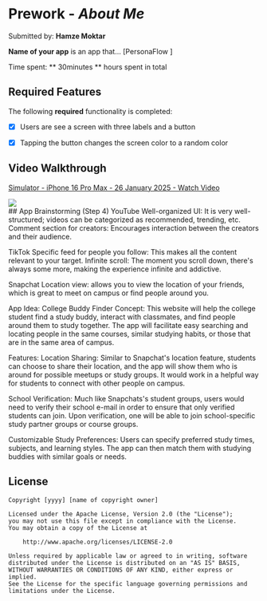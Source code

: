 # Prework - *About Me*

Submitted by: **Hamze Moktar**

**Name of your app** is an app that... [PersonaFlow ] 

Time spent: ** 30minutes ** hours spent in total

## Required Features

The following **required** functionality is completed:

- [x] Users are see a screen with three labels and a button
- [x] Tapping the button changes the screen color to a random color

 
## Video Walkthrough
<div>
    <a href="https://www.loom.com/share/4a2e0259fcf5446c8945b50472456261">
      <p>Simulator - iPhone 16 Pro Max - 26 January 2025 - Watch Video</p>
    </a>
    <a href="https://www.loom.com/share/4a2e0259fcf5446c8945b50472456261">
      <img style="max-width:300px;" src="https://cdn.loom.com/sessions/thumbnails/4a2e0259fcf5446c8945b50472456261-15fe7b7b61537850-full-play.gif">
    </a>
  </div>
## App Brainstorming (Step 4)
YouTube
Well-organized UI: It is very well-structured; videos can be categorized as recommended, trending, etc.
Comment section for creators: Encourages interaction between the creators and their audience.

TikTok
Specific feed for people you follow: This makes all the content relevant to your target.
Infinite scroll: The moment you scroll down, there's always some more, making the experience infinite and addictive.

Snapchat
Location view: allows you to view the location of your friends, which is great to meet on campus or find people around you.


App Idea: College Buddy Finder
Concept: This website will help the college student find a study buddy, interact with classmates, and find people around them to study together. The app will facilitate easy searching and locating people in the same courses, similar studying habits, or those that are in the same area of campus.

Features:
Location Sharing: Similar to Snapchat's location feature, students can choose to share their location, and the app will show them who is around for possible meetups or study groups. It would work in a helpful way for students to connect with other people on campus.

School Verification: Much like Snapchats's student groups, users would need to verify their school e-mail in order to ensure that only verified students can join. Upon verification, one will be able to join school-specific study partner groups or course groups.

Customizable Study Preferences: Users can specify preferred study times, subjects, and learning styles. The app can then match them with studying buddies with similar goals or needs.

## License

    Copyright [yyyy] [name of copyright owner]

    Licensed under the Apache License, Version 2.0 (the "License");
    you may not use this file except in compliance with the License.
    You may obtain a copy of the License at

        http://www.apache.org/licenses/LICENSE-2.0

    Unless required by applicable law or agreed to in writing, software
    distributed under the License is distributed on an "AS IS" BASIS,
    WITHOUT WARRANTIES OR CONDITIONS OF ANY KIND, either express or implied.
    See the License for the specific language governing permissions and
    limitations under the License.
